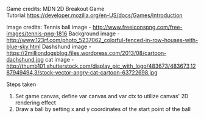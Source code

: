 Game credits:
MDN 2D Breakout Game Tutorial:https://developer.mozilla.org/en-US/docs/Games/Introduction


Image credits:
Tennis ball image - http://www.freeiconspng.com/free-images/tennis-png-1816
Background image - http://www.123rf.com/photo_5237062_colorful-fenced-in-row-houses-with-blue-sky.html
Dashshund image - https://2milliondogsblog.files.wordpress.com/2013/08/cartoon-dachshund.jpg
cat image - http://thumb101.shutterstock.com/display_pic_with_logo/483673/483673,1287949494,3/stock-vector-angry-cat-cartoon-63722698.jpg

Steps taken
1) Set game canvas, define var canvas and var ctx to utilize canvas' 2D rendering effect
2) Draw a ball by setting x and y coordinates of the start point of the ball
